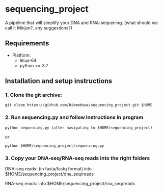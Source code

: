 # sequencing_project
A pipeline that will simplify your DNA and RNA-sequening. (what should we call it Minjun?, any suggestions?)

## Requirements
- Platform: 
    - linux-64
    - python >= 3.7
    
    
## Installation and setup instructions

### 1. Clone the git archive:

```
git clone https://github.com/biomedswe/sequencing_project.git $HOME
```

### 2. Run sequencing.py and follow instructions in program

```
python sequencing.py (after navigating to $HOME/sequencing_project)
```
or
```
python $HOME/sequencing_project/sequencing.py
```

### 3. Copy your DNA-seq/RNA-seq reads into the right folders

DNA-seq reads: (in fasta/fastq format) into $HOME/sequencing_project/dna_seq/reads 

RNA-seq reads: into $HOME/sequencing_project/rna_seq/reads
    
 
